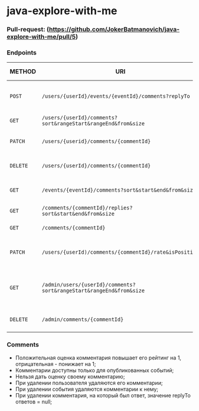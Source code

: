 # java-explore-with-me

### Pull-request: (https://github.com/JokerBatmanovich/java-explore-with-me/pull/5)

### Endpoints

| METHOD       | URI                                                                     | DESCRIPTION                                              | REQUEST CLASS       | RESPONSE CLASS              |
|--------------|-------------------------------------------------------------------------|----------------------------------------------------------|---------------------|-----------------------------|
| ```POST```   | ```/users/{userId}/events/{eventId}/comments?replyTo```                 | Добавить комментарий/ответить на комментарий             | ```NewCommentDto``` | ```CommentDto ```           |
| ```GET```    | ```/users/{userId}/comments?sort&rangeStart&rangeEnd&from&size```       | Получить свои комментарии                                |                     | ```List<CommentDto>```      |
| ```PATCH```  | ```/users/{userid}/comments/{commentId}```                              | Изменить комментарий владельцем                          | ```NewCommentDto``` | ```CommentDto```            |
| ```DELETE``` | ```/users/{userId}/comments/{commentId}```                              | Удалить комментарий владельцем                           |                     |                             |
| ```GET```    | ```/events/{eventId}/comments?sort&start&end&from&size```               | Получить комментарии события                             |                     | ```List<CommentShortDto>``` |
| ```GET```    | ```/comments/{commentId}/replies?sort&start&end&from&size```            | Получить ответы на комментарий                           |                     | ```List<CommentShortDto>``` |
| ```GET```    | ```/comments/{commentId}```                                             | Получить комментарий                                     |                     | ```CommentDto```            |
| ```PATCH```  | ```/users/{userId)/comments/{commentId}/rate&isPositive```              | Оценить комментарий/изменить оценку/отменить оценку      |                     |                             |
| ```GET```    | ```/admin/users/{userId}/comments?sort&rangeStart&rangeEnd&from&size``` | Получить комментарии пользователя от лица администратора |                     | ```List<CommentDto>```      |
| ```DELETE``` | ```/admin/comments/{commentId}```                                       | Удалить комментарий администратором                      |                     |                             |

### Comments
- Положительная оценка комментария повышает его рейтинг на 1, отрицательная - понижает на 1;  
- Комментарии доступны только для опубликованных событий;
- Нельзя дать оценку своему комментарию;
- При удалении пользователя удаляются его комментарии;
- При удалении события удаляются комментарии к нему;
- При удалении комментария, на который был ответ, значение replyTo ответов = null;




